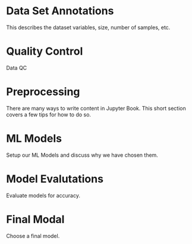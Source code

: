Data Set Annotations
=======================

This describes the dataset variables, size, number of samples, etc.

Quality Control
=======================

Data QC

Preprocessing
=======================

There are many ways to write content in Jupyter Book. This short section
covers a few tips for how to do so.

ML Models
=======================

Setup our ML Models and discuss why we have chosen them.

Model Evalutations
=======================

Evaluate models for accuracy.

Final Modal
=======================

Choose a final model.